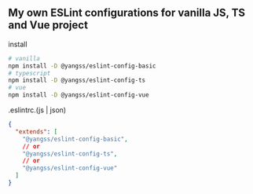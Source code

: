 ## My own ESLint configurations for vanilla JS, TS and Vue project

install
```sh
# vanilla
npm install -D @yangss/eslint-config-basic
# typescript
npm install -D @yangss/eslint-config-ts
# vue
npm install -D @yangss/eslint-config-vue
```

.eslintrc.(js | json)

```json
{
  "extends": [
    "@yangss/eslint-config-basic",
    // or
    "@yangss/eslint-config-ts",
    // or
    "@yangss/eslint-config-vue"
  ]
}
```